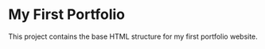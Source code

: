 # My First Portfolio

This project contains the base HTML structure for my first portfolio website.


